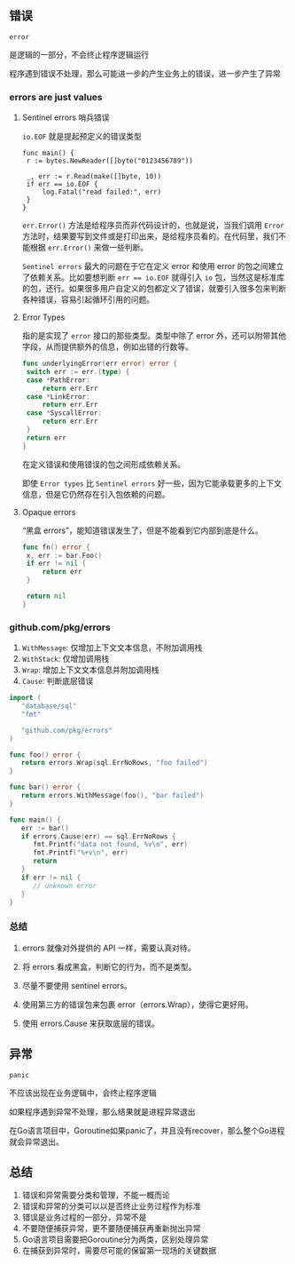 ## 错误

`error`

是逻辑的一部分，不会终止程序逻辑运行

程序遇到错误不处理，那么可能进一步的产生业务上的错误，进一步产生了异常

### errors are just values

1. Sentinel errors  哨兵错误

   `io.EOF` 就是提起预定义的错误类型

   ```golang
   func main() {
   	r := bytes.NewReader([]byte("0123456789"))
   	
   	_, err := r.Read(make([]byte, 10))
   	if err == io.EOF {
   		log.Fatal("read failed:", err)
   	}
   }
   ```

   `err.Error()` 方法是给程序员而非代码设计的，也就是说，当我们调用 `Error` 方法时，结果要写到文件或是打印出来，是给程序员看的。在代码里，我们不能根据 `err.Error()` 来做一些判断。

   `Sentinel errors` 最大的问题在于它在定义 error 和使用 error 的包之间建立了依赖关系。比如要想判断 `err == io.EOF` 就得引入 `io` 包，当然这是标准库的包，还行。如果很多用户自定义的包都定义了错误，就要引入很多包来判断各种错误，容易引起循环引用的问题。

2. Error Types 

   指的是实现了 `error` 接口的那些类型。类型中除了 error 外，还可以附带其他字段，从而提供额外的信息，例如出错的行数等。

   ```go
   func underlyingError(err error) error {
   	switch err := err.(type) {
   	case *PathError:
   		return err.Err
   	case *LinkError:
   		return err.Err
   	case *SyscallError:
   		return err.Err
   	}
   	return err
   }
   ```

   在定义错误和使用错误的包之间形成依赖关系。

   即使 `Error types` 比 `Sentinel errors` 好一些，因为它能承载更多的上下文信息，但是它仍然存在引入包依赖的问题。

3. Opaque errors

   “黑盒 errors”，能知道错误发生了，但是不能看到它内部到底是什么。

   ```go
   func fn() error {
   	x, err := bar.Foo()
   	if err != nil {
   		return err
   	}
   
   	return nil
   }
   ```



### github.com/pkg/errors

1. `WithMessage`: 仅增加上下文文本信息，不附加调用栈
2. `WithStack`: 仅增加调用栈
3. `Wrap`:  增加上下文文本信息并附加调用栈
4. `Cause`: 判断底层错误

```go
import (
   "database/sql"
   "fmt"

   "github.com/pkg/errors"
)

func foo() error {
   return errors.Wrap(sql.ErrNoRows, "foo failed")
}

func bar() error {
   return errors.WithMessage(foo(), "bar failed")
}

func main() {
   err := bar()
   if errors.Cause(err) == sql.ErrNoRows {
      fmt.Printf("data not found, %v\n", err)
      fmt.Printf("%+v\n", err)
      return
   }
   if err != nil {
      // unknown error
   }
}
```



### 总结

1. errors 就像对外提供的 API 一样，需要认真对待。

2. 将 errors 看成黑盒，判断它的行为，而不是类型。

3. 尽量不要使用 sentinel errors。

4. 使用第三方的错误包来包裹 error（errors.Wrap），使得它更好用。

5. 使用 errors.Cause 来获取底层的错误。

   

## 异常

`panic`

不应该出现在业务逻辑中，会终止程序逻辑

如果程序遇到异常不处理，那么结果就是进程异常退出

在Go语言项目中，Goroutine如果panic了，并且没有recover，那么整个Go进程就会异常退出。



## 总结

1. 错误和异常需要分类和管理，不能一概而论
2. 错误和异常的分类可以以是否终止业务过程作为标准
3. 错误是业务过程的一部分，异常不是
4. 不要随便捕获异常，更不要随便捕获再重新抛出异常
5. Go语言项目需要把Goroutine分为两类，区别处理异常
6. 在捕获到异常时，需要尽可能的保留第一现场的关键数据